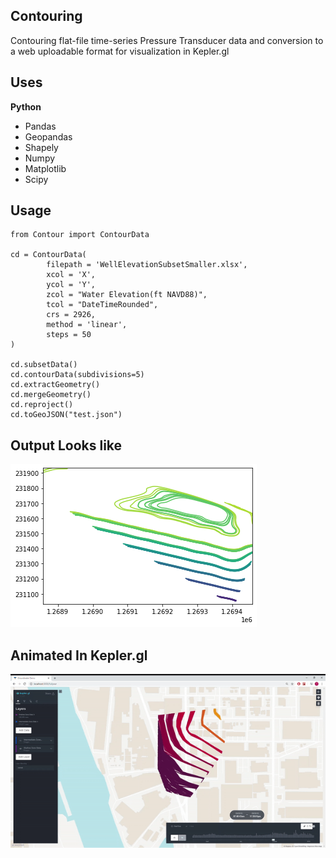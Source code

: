 ## Contouring

Contouring flat-file time-series Pressure Transducer data and conversion to a web uploadable format for visualization in Kepler.gl
 

## Uses
<b> Python </b>
- Pandas
- Geopandas
- Shapely
- Numpy
- Matplotlib
- Scipy


## Usage
```
from Contour import ContourData

cd = ContourData(
        filepath = 'WellElevationSubsetSmaller.xlsx',
        xcol = 'X',
        ycol = 'Y',
        zcol = "Water Elevation(ft NAVD88)",
        tcol = "DateTimeRounded",
        crs = 2926,
        method = 'linear',
        steps = 50
)

cd.subsetData()
cd.contourData(subdivisions=5)
cd.extractGeometry()
cd.mergeGeometry()
cd.reproject()
cd.toGeoJSON("test.json")
```
## Output Looks like

![Alt Text](contourmpl.png)

## Animated In Kepler.gl

![Alt Text](Full-Year.gif)



